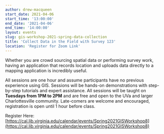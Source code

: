 ```yaml
---
author: drew-macqueen
start_date: 2021-04-06
start_time: '13:00:00'
end_date: '2021-04-06'
end_time: '14:00:00'
layout: events
slug: gis-workshop-2021-spring-data-collection
title: 'Collect Data in the Field with Survey 123'
location: 'Register for Zoom Link'
---
```


Whether you are crowd sourcing spatial data or performing survey work, having an application that records location and uploads data directly to a mapping application is incredibly useful.   

All sessions are one hour and assume participants have no previous experience using GIS.  Sessions will be hands-on demonstrations with step-by-step tutorials and expert assistance.  All sessions will be taught on **Tuesdays from 1PM to 2PM** and are free and open to the UVa and larger Charlottesville community. Late-comers are welcome and encouraged, registration is open until 1 hour before class.

Register Here: [https://cal.lib.virginia.edu/calendar/events/Spring2021GISWorkshop8](https://cal.lib.virginia.edu/calendar/events/Spring2021GISWorkshop8)